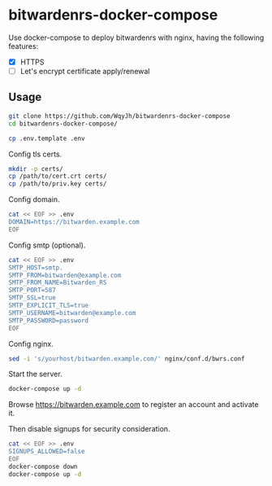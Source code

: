 # bitwardenrs-docker-compose

Use docker-compose to deploy bitwardenrs with nginx, having the following features:

- [x] HTTPS
- [ ] Let's encrypt certificate apply/renewal

## Usage

```bash
git clone https://github.com/WqyJh/bitwardenrs-docker-compose
cd bitwardenrs-docker-compose/

cp .env.template .env
```

Config tls certs.

```bash
mkdir -p certs/
cp /path/to/cert.crt certs/
cp /path/to/priv.key certs/
```

Config domain.

```bash
cat << EOF >> .env
DOMAIN=https://bitwarden.example.com
EOF
```

Config smtp (optional).

```bash
cat << EOF >> .env
SMTP_HOST=smtp.
SMTP_FROM=bitwarden@example.com
SMTP_FROM_NAME=Bitwarden_RS
SMTP_PORT=587
SMTP_SSL=true
SMTP_EXPLICIT_TLS=true
SMTP_USERNAME=bitwarden@example.com
SMTP_PASSWORD=password
EOF
```

Config nginx.

```bash
sed -i 's/yourhost/bitwarden.example.com/' nginx/conf.d/bwrs.conf
```

Start the server.

```bash
docker-compose up -d
```

Browse https://bitwarden.example.com to register an account and activate it.

Then disable signups for security consideration.

```bash
cat << EOF >> .env
SIGNUPS_ALLOWED=false
EOF
docker-compose down
docker-compose up -d
```
